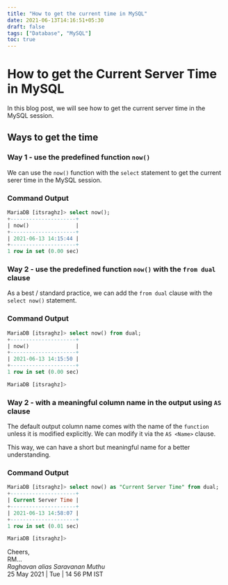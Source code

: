 ```yaml
---
title: "How to get the current time in MySQL"
date: 2021-06-13T14:16:51+05:30
draft: false
tags: ["Database", "MySQL"]
toc: true
---
```


# How to get the Current Server Time in MySQL

In this blog post, we will see how to get the current server time in the MySQL session.

<!--more-->

## Ways to get the time 

### Way 1 - use the predefined function `now()` 

We can use the `now()` function with the `select` statement to get the current serer time in the MySQL session.

### Command Output 

```sql
MariaDB [itsraghz]> select now();
+---------------------+
| now()               |
+---------------------+
| 2021-06-13 14:15:44 |
+---------------------+
1 row in set (0.00 sec)
```

### Way 2 - use the predefined function `now()` with the `from dual` clause

As a best / standard practice, we can add the `from dual` clause with the `select now()` statement. 

### Command Output 

```sql
MariaDB [itsraghz]> select now() from dual;
+---------------------+
| now()               |
+---------------------+
| 2021-06-13 14:15:50 |
+---------------------+
1 row in set (0.00 sec)

MariaDB [itsraghz]>
```

### Way 2 - with a meaningful column name in the output using `AS` clause

The default output column name comes with the name of the `function` unless it is modified explicitly. We can modify 
it via the `AS <Name>` clause. 

This way, we can have a short but meaningful name for a better understanding.

### Command Output

```sql
MariaDB [itsraghz]> select now() as "Current Server Time" from dual;
+---------------------+
| Current Server Time |
+---------------------+
| 2021-06-13 14:58:07 |
+---------------------+
1 row in set (0.01 sec)

MariaDB [itsraghz]>
```

Cheers,\
RM...\
_Raghavan alias Saravanan Muthu_\
25 May 2021 | Tue | 14 56 PM IST
